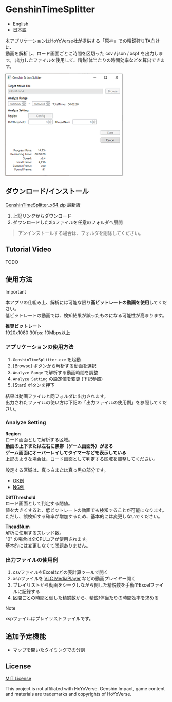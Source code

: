 # GenshinTimeSplitter

- [English](./README.en.md)
- [日本語](./README.md)

本アプリケーションはHoYoVerse社が提供する「原神」での精鋭狩りTA向けに、  
動画を解析し、ロード画面ごとに時間を区切った csv / json / xspf を出力します。
出力したファイルを使用して、精鋭1体当たりの時間効率などを算出できます。

![](./doc/img/app.png)

## ダウンロード/インストール

[GenshinTimeSplitter_x64.zip 最新版](https://github.com/saipan-fez/GenshinTimeSplitter/releases/latest/download/GenshinTimeSplitter_x64.zip)

1. 上記リンクからダウンロード
1. ダウンロードしたzipファイルを任意のフォルダへ展開

> アンインストールする場合は、フォルダを削除してください。

## Tutorial Video

TODO

## 使用方法

> [!IMPORTANT]
> 本アプリの仕組み上、解析には可能な限り**高ビットレートの動画を使用**してください。  
> 低ビットレートの動画では、検知結果が誤ったものになる可能性が高まります。  
>   
> **推奨ビットレート**  
> 1920x1080 30fps: 10Mbps以上

### アプリケーションの使用方法

1. `GenshinTimeSplitter.exe` を起動
1. [Browse] ボタンから解析する動画を選択
1. `Analyze Range` で解析する動画時間を調整
1. `Analyze Setting` の設定値を変更 (下記参照)
1. [Start] ボタンを押下

結果は動画ファイルと同フォルダに出力されます。  
出力されたファイルの使い方は下記の「出力ファイルの使用例」を参照してください。

### Analyze Setting

**Region**  
ロード画面として解析する区域。  
**動画の上下または左右に黒帯（ゲーム画面外）がある**  
**ゲーム画面にオーバーレイしてタイマーなどを表示している**  
上記のような場合は、ロード画面として判定する区域を調整してください。

設定する区域は、真っ白または真っ黒の部分です。

- [OK例](./doc/img/setting_region_OK.drawio.png)
- [NG例](./doc/img/setting_region_NG.drawio.png)

**DiffThreshold**  
ロード画面として判定する閾値。  
値を大きくすると、低ビットレートの動画でも検知することが可能になります。  
ただし、誤検知する確率が増加するため、基本的には変更しないでください。

**TheadNum**  
解析に使用するスレッド数。  
"0" の場合は全CPUコアが使用されます。  
基本的には変更しなくて問題ありません。

### 出力ファイルの使用例

1. csvファイルをExcelなどの表計算ツールで開く
1. xspファイルを [VLC MediaPlayer](https://www.videolan.org/vlc/) などの動画プレイヤー開く
1. プレイリストから動画をシークしながら倒した精鋭数を手動でExcelファイルに記録する
1. 区間ごとの時間と倒した精鋭数から、精鋭1体当たりの時間効率を求める

> [!NOTE]
> xspファイルはプレイリストファイルです。

## 追加予定機能

- マップを開いたタイミングでの分割

## License

[MIT License](./LICENSE)

This project is not affiliated with HoYoVerse.
Genshin Impact, game content and materials are trademarks and copyrights of HoYoVerse.